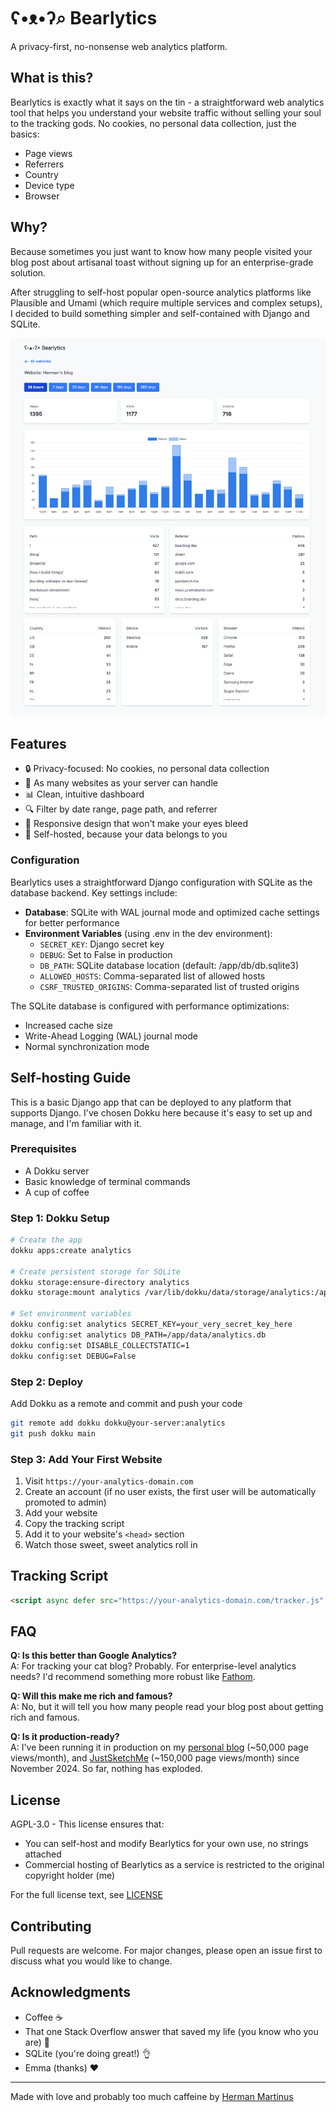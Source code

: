 # ʕ•ᴥ•ʔ⌕ Bearlytics

A privacy-first, no-nonsense web analytics platform.

## What is this?

Bearlytics is exactly what it says on the tin - a straightforward web analytics tool that helps you understand your website traffic without selling your soul to the tracking gods. No cookies, no personal data collection, just the basics:

- Page views
- Referrers
- Country
- Device type
- Browser

## Why?

Because sometimes you just want to know how many people visited your blog post about artisanal toast without signing up for an enterprise-grade solution.

After struggling to self-host popular open-source analytics platforms like Plausible and Umami (which require multiple services and complex setups), I decided to build something simpler and self-contained with Django and SQLite.

![Screenshot](screenshot.png)
## Features

- 🔒 Privacy-focused: No cookies, no personal data collection
- 🚀 As many websites as your server can handle
- 📊 Clean, intuitive dashboard
- 🔍 Filter by date range, page path, and referrer
- 📱 Responsive design that won't make your eyes bleed
- 💾 Self-hosted, because your data belongs to you

### Configuration

Bearlytics uses a straightforward Django configuration with SQLite as the database backend. Key settings include:

- **Database**: SQLite with WAL journal mode and optimized cache settings for better performance
- **Environment Variables** (using .env in the dev environment):
  - `SECRET_KEY`: Django secret key
  - `DEBUG`: Set to False in production
  - `DB_PATH`: SQLite database location (default: /app/db/db.sqlite3)
  - `ALLOWED_HOSTS`: Comma-separated list of allowed hosts
  - `CSRF_TRUSTED_ORIGINS`: Comma-separated list of trusted origins

The SQLite database is configured with performance optimizations:
- Increased cache size
- Write-Ahead Logging (WAL) journal mode
- Normal synchronization mode

## Self-hosting Guide

This is a basic Django app that can be deployed to any platform that supports Django. I've chosen Dokku here because it's easy to set up and manage, and I'm familiar with it.

### Prerequisites

- A Dokku server
- Basic knowledge of terminal commands
- A cup of coffee

### Step 1: Dokku Setup 

```bash
# Create the app
dokku apps:create analytics

# Create persistent storage for SQLite
dokku storage:ensure-directory analytics
dokku storage:mount analytics /var/lib/dokku/data/storage/analytics:/app/data

# Set environment variables
dokku config:set analytics SECRET_KEY=your_very_secret_key_here
dokku config:set analytics DB_PATH=/app/data/analytics.db
dokku config:set DISABLE_COLLECTSTATIC=1
dokku config:set DEBUG=False
```

### Step 2: Deploy

Add Dokku as a remote and commit and push your code
```bash
git remote add dokku dokku@your-server:analytics
git push dokku main
```

### Step 3: Add Your First Website

1. Visit `https://your-analytics-domain.com`
2. Create an account (if no user exists, the first user will be automatically promoted to admin)
3. Add your website
4. Copy the tracking script
5. Add it to your website's `<head>` section
6. Watch those sweet, sweet analytics roll in

## Tracking Script

```html
<script async defer src="https://your-analytics-domain.com/tracker.js" data-website-id="your-website-id"></script>
```

## FAQ

**Q: Is this better than Google Analytics?**  
A: For tracking your cat blog? Probably. For enterprise-level analytics needs? I'd recommend something more robust like [Fathom](https://usefathom.com/ref/GMAGWL).

**Q: Will this make me rich and famous?**  
A: No, but it will tell you how many people read your blog post about getting rich and famous.

**Q: Is it production-ready?**  
A: I've been running it in production on my [personal blog](https://herman.bearblog.dev) (~50,000 page views/month), and [JustSketchMe](https://justsketch.me) (~150,000 page views/month) since November 2024. So far, nothing has exploded.

## License

AGPL-3.0 - This license ensures that:
- You can self-host and modify Bearlytics for your own use, no strings attached
- Commercial hosting of Bearlytics as a service is restricted to the original copyright holder (me)

For the full license text, see [LICENSE](LICENSE.md)

## Contributing

Pull requests are welcome. For major changes, please open an issue first to discuss what you would like to change.

## Acknowledgments

- Coffee ☕
- That one Stack Overflow answer that saved my life (you know who you are) 🙏
- SQLite (you're doing great!) 👌
- Emma (thanks) ❤️

---

Made with love and probably too much caffeine by [Herman Martinus](https://herman.bearblog.dev)